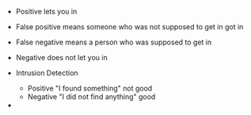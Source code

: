 
- Positive lets you in
- False positive means someone who was not supposed to get in got in
- False negative means a person who was supposed to get in 
- Negative does not let you in


- Intrusion Detection
	- Positive "I found something" not good
	- Negative "I did not find anything" good

- 